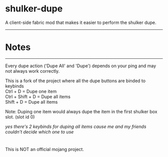 # shulker-dupe
A client-side fabric mod that makes it easier to perform the shulker dupe.

---
# Notes

---

Every dupe action ('Dupe All' and 'Dupe') depends on your ping and may not always work correctly.

This is a fork of the project where all the dupe buttons are binded to keybinds\
Ctrl + D = Dupe one item\
Ctrl + Shift + D = Dupe all items\
Shift + D = Dupe all items

Note: Duping one item would always dupe the item in the first shulker box slot. (slot id 0)

_yes there's 2 keybinds for duping all items cause me and my friends couldn't decide which one to use_

# 

This is NOT an official mojang project.
